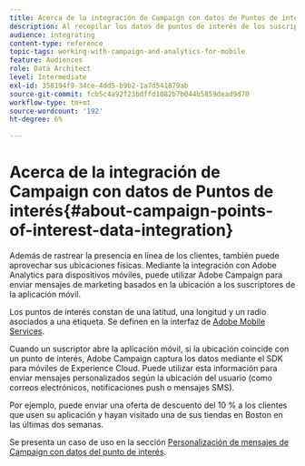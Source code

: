 ```yaml
---
title: Acerca de la integración de Campaign con datos de Puntos de interés
description: Al recopilar los datos de puntos de interés de los suscriptores de la aplicación móvil, envíe mensajes de marketing basados en la ubicación a sus suscriptores a través de la integración en Adobe Campaign.
audience: integrating
content-type: reference
topic-tags: working-with-campaign-and-analytics-for-mobile
feature: Audiences
role: Data Architect
level: Intermediate
exl-id: 358194f9-34ce-4dd5-b9b2-1a7d541879ab
source-git-commit: fcb5c4a92f23bdffd1082b7b044b5859dead9d70
workflow-type: tm+mt
source-wordcount: '192'
ht-degree: 6%

---
```


# Acerca de la integración de Campaign con datos de Puntos de interés{#about-campaign-points-of-interest-data-integration}

Además de rastrear la presencia en línea de los clientes, también puede aprovechar sus ubicaciones físicas. Mediante la integración con Adobe Analytics para dispositivos móviles, puede utilizar Adobe Campaign para enviar mensajes de marketing basados en la ubicación a los suscriptores de la aplicación móvil.

Los puntos de interés constan de una latitud, una longitud y un radio asociados a una etiqueta. Se definen en la interfaz de [Adobe Mobile Services](https://experienceleague.adobe.com/docs/mobile-services/using/home.html?lang=es).

Cuando un suscriptor abre la aplicación móvil, si la ubicación coincide con un punto de interés, Adobe Campaign captura los datos mediante el SDK para móviles de Experience Cloud. Puede utilizar esta información para enviar mensajes personalizados según la ubicación del usuario (como correos electrónicos, notificaciones push o mensajes SMS).

Por ejemplo, puede enviar una oferta de descuento del 10 % a los clientes que usen su aplicación y hayan visitado una de sus tiendas en Boston en las últimas dos semanas.

Se presenta un caso de uso en la sección [Personalización de mensajes de Campaign con datos del punto de interés](../../integrating/using/personalizing-campaign-messages-with-point-of-interest-data.md).
